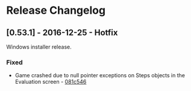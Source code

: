 # Release Changelog


## [0.53.1] - 2016-12-25 - Hotfix

Windows installer release.

### Fixed
- Game crashed due to null pointer exceptions on Steps objects in the Evaluation screen - [081c546](../../../commit/081c5460a3c6ff83bb0b8dd661f71150be7da1fe)
